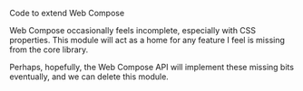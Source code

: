Code to extend Web Compose

Web Compose occasionally feels incomplete, especially with CSS properties. This module will act as a home for any
feature I feel is missing from the core library.

Perhaps, hopefully, the Web Compose API will implement these missing bits eventually, and we can delete this module.
